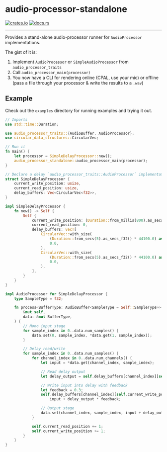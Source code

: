 # audio-processor-standalone
[![crates.io](https://img.shields.io/crates/v/audio-processor-standalone.svg)](https://crates.io/crates/audio-processor-standalone)
[![docs.rs](https://docs.rs/audio-processor-standalone/badge.svg)](https://docs.rs/audio-processor-standalone/)
- - -

Provides a stand-alone audio-processor runner for `AudioProcessor` implementations.

The gist of it is:

1. Implement `AudioProcessor` or `SimpleAudioProcessor` from `audio_processor_traits`
2. Call `audio_processor_main(processor)`
3. You now have a CLI for rendering online (CPAL, use your mic)  or offline (pass a file through your processor & write
   the results to a `.wav`)

## Example
Check out the `examples` directory for running examples and trying it out.

```rust
// Imports
use std::time::Duration;

use audio_processor_traits::{AudioBuffer, AudioProcessor};
use circular_data_structures::CircularVec;

// Run it
fn main() {
    let processor = SimpleDelayProcessor::new();
    audio_processor_standalone::audio_processor_main(processor);
}

// Declare a delay `audio_processor_traits::AudioProcessor` implementation
struct SimpleDelayProcessor {
    current_write_position: usize,
    current_read_position: usize,
    delay_buffers: Vec<CircularVec<f32>>,
}

impl SimpleDelayProcessor {
    fn new() -> Self {
        Self {
            current_write_position: (Duration::from_millis(800).as_secs_f32() * 44100.0) as usize,
            current_read_position: 0,
            delay_buffers: vec![
                CircularVec::with_size(
                    (Duration::from_secs(5).as_secs_f32() * 44100.0) as usize,
                    0.0,
                ),
                CircularVec::with_size(
                    (Duration::from_secs(5).as_secs_f32() * 44100.0) as usize,
                    0.0,
                ),
            ],
        }
    }
}

impl AudioProcessor for SimpleDelayProcessor {
    type SampleType = f32;

    fn process<BufferType: AudioBuffer<SampleType = Self::SampleType>>(
        &mut self,
        data: &mut BufferType,
    ) {
        // Mono input stage
        for sample_index in 0..data.num_samples() {
            data.set(0, sample_index, *data.get(1, sample_index));
        }

        // Delay read/write
        for sample_index in 0..data.num_samples() {
            for channel_index in 0..data.num_channels() {
                let input = *data.get(channel_index, sample_index);

                // Read delay output
                let delay_output = self.delay_buffers[channel_index][self.current_read_position];

                // Write input into delay with feedback
                let feedback = 0.3;
                self.delay_buffers[channel_index][self.current_write_position] =
                    input + delay_output * feedback;

                // Output stage
                data.set(channel_index, sample_index, input + delay_output);
            }

            self.current_read_position += 1;
            self.current_write_position += 1;
        }
    }
}
```
